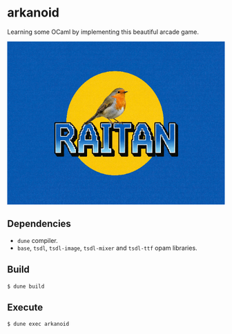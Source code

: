 # arkanoid

Learning some OCaml by implementing this beautiful arcade game.

![arkanoid.gif](res/arkanoid.gif)

## Dependencies

- `dune` compiler.
- `base`, `tsdl`, `tsdl-image`, `tsdl-mixer` and `tsdl-ttf` opam libraries.

## Build

```shell
$ dune build
```

## Execute

```shell
$ dune exec arkanoid
```
